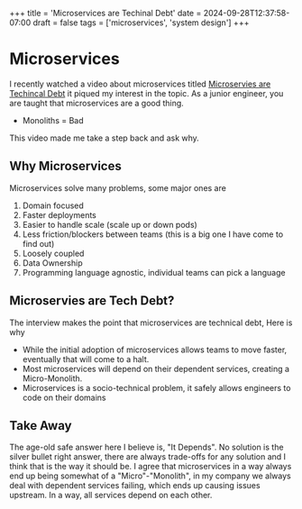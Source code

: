 +++
title = 'Microservices are Techinal Debt'
date = 2024-09-28T12:37:58-07:00
draft = false
tags = ['microservices', 'system design']
+++

# Microservices

I recently watched a video about microservices titled [Microservies are Techincal Debt](https://www.youtube.com/watch?v=LcJKxPXYudE&t=2s)
it piqued my interest in the topic. As a junior engineer, you are taught that microservices are a good thing.

- Monoliths = Bad

This video made me take a step back and ask why.

## Why Microservices

Microservices solve many problems, some major ones are

1. Domain focused
2. Faster deployments
3. Easier to handle scale (scale up or down pods)
4. Less friction/blockers between teams (this is a big one I have come to find out)
5. Loosely coupled
6. Data Ownership
7. Programming language agnostic, individual teams can pick a language

## Microservies are Tech Debt?

The interview makes the point that microservices are technical debt, Here is why

- While the initial adoption of microservices allows teams to move faster, eventually that will come to a halt.
- Most microservices will depend on their dependent services, creating a Micro-Monolith.
- Microservices is a socio-technical problem, it safely allows engineers to code on their domains

## Take Away

The age-old safe answer here I believe is, "It Depends". No solution is the silver bullet right answer, there are always trade-offs
for any solution and I think that is the way it should be. I agree that microservices in a way always end up being somewhat of a
"Micro"-"Monolith", in my company we always deal with dependent services failing, which ends up causing issues upstream. In a way,
all services depend on each other.
